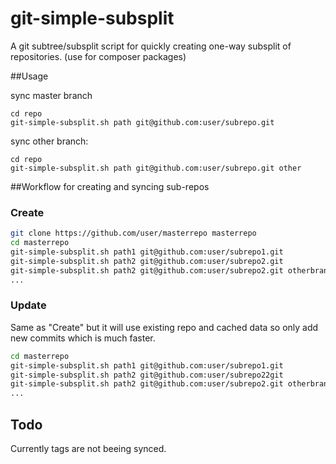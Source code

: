 git-simple-subsplit
===================

A git subtree/subsplit script for quickly creating one-way subsplit of repositories. (use for composer packages)

##Usage

sync master branch
```
cd repo
git-simple-subsplit.sh path git@github.com:user/subrepo.git
```

sync other branch:
```
cd repo
git-simple-subsplit.sh path git@github.com:user/subrepo.git other
```

##Workflow for creating and syncing sub-repos

### Create

```sh
git clone https://github.com/user/masterrepo masterrepo
cd masterrepo
git-simple-subsplit.sh path1 git@github.com:user/subrepo1.git
git-simple-subsplit.sh path2 git@github.com:user/subrepo2.git
git-simple-subsplit.sh path2 git@github.com:user/subrepo2.git otherbranch
...
```

### Update

Same as "Create" but it will use existing repo and cached data so only add new commits which is much faster.

```sh
cd masterrepo
git-simple-subsplit.sh path1 git@github.com:user/subrepo1.git
git-simple-subsplit.sh path2 git@github.com:user/subrepo22git
git-simple-subsplit.sh path2 git@github.com:user/subrepo2.git otherbranch
...
```

Todo
----

Currently tags are not beeing synced.
